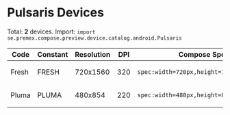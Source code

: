 # Pulsaris Devices

Total: **2** devices. Import: `import se.premex.compose.preview.device.catalog.android.Pulsaris`

| Code | Constant | Resolution | DPI | Compose Spec | Preview Usage |
|------|----------|------------|-----|-------------|---------------|
| Fresh | FRESH | 720x1560 | 320 | `spec:width=720px,height=1560px,dpi=320` | `@Preview(device = Pulsaris.FRESH)` |
| Pluma | PLUMA | 480x854 | 220 | `spec:width=480px,height=854px,dpi=220` | `@Preview(device = Pulsaris.PLUMA)` |

<!-- Generated automatically. Do not edit manually. -->
